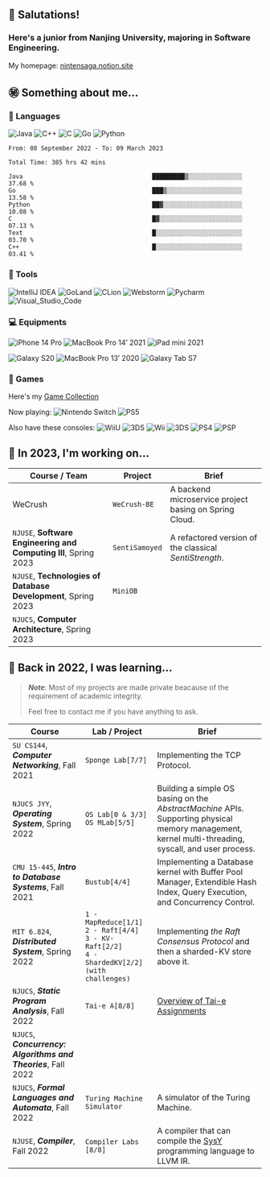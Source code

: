 <!--
**NintenSAGA/NintenSAGA** is a ✨ _special_ ✨ repository because its `README.md` (this file) appears on your GitHub profile.

Here are some ideas to get you started:

- 🔭 I’m currently working on ...
- 🌱 I’m currently learning ...
- 👯 I’m looking to collaborate on ...
- 🤔 I’m looking for help with ...
- 💬 Ask me about ...
- 📫 How to reach me: ...
- 😄 Pronouns: ...
- ⚡ Fun fact: ...
-->

## 🤯 Salutations!

### Here's a junior from Nanjing University, majoring in Software Engineering.

My homepage: [nintensaga.notion.site](https://nintensaga.notion.site)

## ㊙️ Something about me...

### 👻 Languages

![Java](https://img.shields.io/badge/-Java-FC801D?style=flat&logo=java&logoColor=white)
![C++](https://img.shields.io/badge/-C++-FE2857?style=flat&logo=c%2B%2B&logoColor=white)
![C](https://img.shields.io/badge/-DD1265?style=flat&logo=c&logoColor=white)
![Go](https://img.shields.io/badge/-Golang-087CFA?style=flat&logo=go&logoColor=white)
![Python](https://img.shields.io/badge/-Python-FDB60D?style=flat&logo=python&logoColor=white)

<!--START_SECTION:waka-->

```text
From: 08 September 2022 - To: 09 March 2023

Total Time: 385 hrs 42 mins

Java                                    █████████▒░░░░░░░░░░░░░░░   37.68 %
Go                                      ███▒░░░░░░░░░░░░░░░░░░░░░   13.58 %
Python                                  ██▓░░░░░░░░░░░░░░░░░░░░░░   10.08 %
C                                       █▓░░░░░░░░░░░░░░░░░░░░░░░   07.13 %
Text                                    █░░░░░░░░░░░░░░░░░░░░░░░░   03.70 %
C++                                     █░░░░░░░░░░░░░░░░░░░░░░░░   03.41 %
```

<!--END_SECTION:waka-->

### 📡 Tools

![IntelliJ IDEA](https://img.shields.io/badge/-IntelliJ_IDEA-FE2857?style=flat&logo=IntelliJIDEA&logoColor=white)
![GoLand](https://img.shields.io/badge/-GoLand-6B57FF?style=flat&logo=goland&logoColor=white)
![CLion](https://img.shields.io/badge/-CLion-087CFA?style=flat&logo=CLion&logoColor=white)
![Webstorm](https://img.shields.io/badge/-Webstorm-07C3F2?style=flat&logo=Webstorm&logoColor=white)
![Pycharm](https://img.shields.io/badge/-Pycharm-21D789?style=flat&logo=Pycharm&logoColor=white)
![Visual_Studio_Code](https://img.shields.io/badge/-Visual_Studio_Code-white?style=flat&logo=VisualStudioCode&logoColor=087CFA)

### 💻 Equipments

![iPhone 14 Pro](https://img.shields.io/badge/-iPhone_14_Pro-655DBB?style=flat&logo=apple&logoColor=BFACE2)
![MacBook Pro 14’ 2021](https://img.shields.io/badge/-MacBook_Pro_14’_2021-white?style=flat&logo=apple&logoColor=7D7D7D)
![iPad mini 2021](https://img.shields.io/badge/-iPad_mini_2021-6B57FF?style=flat&logo=apple&logoColor=white)

![Galaxy S20](https://img.shields.io/badge/-Galaxy_S20-white?style=flat&logo=samsung&logoColor=blue)
![MacBook Pro 13’ 2020](https://img.shields.io/badge/-MacBook_Pro_13’_2020-white?style=flat&logo=apple&logoColor=7D7D7D)
![Galaxy Tab S7](https://img.shields.io/badge/-Galaxy_Tab_S7-grey?style=flat&logo=samsung&logoColor=white)

### 👾 Games

Here's my [Game Collection](https://nintensaga.notion.site/937f42eda5a24effb3833b0a550e3a8f?v=5ad6a4ae92044775a1872b705ccae972)

Now playing:
![Nintendo Switch](https://img.shields.io/badge/-Nintendo_Switch-E60012?style=flat&logo=NintendoSwitch&logoColor=)
![PS5](https://img.shields.io/badge/-PS5-white?style=flat&logo=Playstation&logoColor=003791)

Also have these consoles:
![WiiU](https://img.shields.io/badge/-Wii_U-white?style=flat&logo=WiiU&logoColor=blue)
![3DS](https://img.shields.io/badge/-3DS-white?style=flat&logo=Nintendo3DS&logoColor=D12228)
![Wii](https://img.shields.io/badge/-Wii-white?style=flat&logo=Wii&logoColor=8B8B8B)
![3DS](https://img.shields.io/badge/-NDS-white?style=flat&logo=nintendo&logoColor=8B8B8B)
![PS4](https://img.shields.io/badge/-PS4-003791?style=flat&logo=Playstation&logoColor=white)
![PSP](https://img.shields.io/badge/-PSP-black?style=flat&logo=Playstation&logoColor=white)

## 🧐 In 2023, I'm working on...

| Course / Team                                                    | Project        | Brief                                                 |
| ---------------------------------------------------------------- | -------------- | ----------------------------------------------------- |
| WeCrush                                                          | `WeCrush-BE`   | A backend microservice project basing on Spring Cloud. |
| `NJUSE`, **Software Engineering and Computing III**, Spring 2023 | `SentiSamoyed` | A refactored version of the classical _SentiStrength_. |
| `NJUSE`, **Technologies of Database Development**, Spring 2023   | `MiniOB`       |                                                       |
| `NJUCS`, **Computer Architecture**, Spring 2023                  |

## 🤔 Back in 2022, I was learning...

> ***Note***: Most of my projects are made private beacause of the requirement of academic integrity. 
> 
> Feel free to contact me if you have anything to ask.

| Course                                                         | Lab / Project                                                                                 | Brief |
| -------------------------------------------------------------- | --------------------------------------------------------------------------------------------- | -------- |
| `SU CS144`, **_Computer Networking_**, Fall 2021               | `Sponge Lab[7/7]`                                                                             | Implementing the TCP Protocol.       |
| `NJUCS JYY`, **_Operating System_**, Spring 2022               | `OS Lab[0 & 3/3]`<br/>`OS MLab[5/5]`                                                          | Building a simple OS basing on the *AbstractMachine* APIs. Supporting physical memory management, kernel multi-threading, syscall, and user process.        |
| `CMU 15-445`, **_Intro to Database Systems_**, Fall 2021       | `Bustub[4/4]`                                                                                 | Implementing a Database kernel with Buffer Pool Manager, Extendible Hash Index, Query Execution, and Concurrency Control.       |
| `MIT 6.824`, **_Distributed System_**, Spring 2022             | `1 - MapReduce[1/1]`<br />`2 - Raft[4/4]`<br />`3 - KV-Raft[2/2]`<br />`4 - ShardedKV[2/2] (with challenges)` | Implementing *the Raft Consensus Protocol* and then a sharded-KV store above it.       |
| `NJUCS`, **_Static Program Analysis_**, Fall 2022              | `Tai-e A[8/8]`                                                                                | [Overview of Tai-e Assignments](http://tai-e.pascal-lab.net/en/intro/overview.html)       |
| `NJUCS`, **_Concurrency: Algorithms and Theories_**, Fall 2022 |                                                                                               |        |
| `NJUCS`, **_Formal Languages and Automata_**, Fall 2022        | `Turing Machine Simulator`                                                                    | A simulator of the Turing Machine.       |
| `NJUSE`, **_Compiler_**, Fall 2022                             | `Compiler Labs [8/8]`                                                                         | A compiler that can compile the [SysY](https://gitlab.eduxiji.net/nscscc/compiler2022/-/blob/master/SysY2022%E8%AF%AD%E8%A8%80%E5%AE%9A%E4%B9%89-V1.pdf) programming language to LLVM IR.       |
